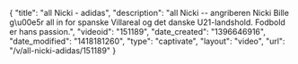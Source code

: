 {
    "title": "all Nicki - adidas",
    "description": "all Nicki -- angriberen Nicki Bille g\u00e5r all in for spanske Villareal og det danske U21-landshold. Fodbold er hans passion.",
    "videoid": "151189",
    "date_created": "1396646916",
    "date_modified": "1418181260",
    "type": "captivate",
    "layout": "video",
    "url": "\/v\/all-nicki-adidas\/151189"
}